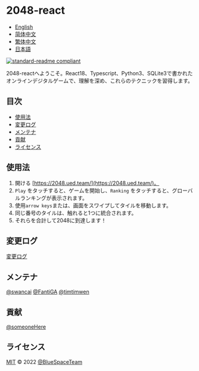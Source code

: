 <!--
 * @Author: fantiga
 * @Date: 2022-06-16 12:51:39
 * @LastEditTime: 2022-07-02 17:08:51
 * @LastEditors: fantiga
 * @Description: 
 * @FilePath: /2048-react/README.ja.md
-->
# 2048-react

- [English](README.md)
- [简体中文](README.zh-CN.md)
- [繁体中文](README.zh-TW.md)
- [日本語](README.ja.md)

[![standard-readme compliant](https://img.shields.io/badge/standard--readme-OK-green.svg?style=flat-square)](https://github.com/RichardLitt/standard-readme)

2048-reactへようこそ。React18、Typescript、Python3、SQLite3で書かれたオンラインデジタルゲームで、理解を深め、これらのテクニックを習得します。

## 目次

- [使用法](#使用法)
- [変更ログ](#変更ログ)
- [メンテナ](#メンテナ)
- [貢献](#貢献)
- [ライセンス](#ライセンス)

## 使用法

1. 開ける [https://2048.ued.team/](https://2048.ued.team/)。
2. `Play` をタッチすると、ゲームを開始し、`Ranking` をタッチすると、グローバルランキングが表示されます。
3. 使用`arrow keys`または、画面をスワイプしてタイルを移動します。
4. 同じ番号のタイルは、触れると1つに統合されます。
5. それらを合計して2048に到達します！

## 変更ログ

[変更ログ](CHANGELOG.md)

## メンテナ

[@swancai](https://github.com/swancai)
[@FantiGA](https://github.com/FantiGA)
[@timtimwen](https://github.com/timtimwen)

## 貢献

[@someoneHere](https://github.com/someoneHere)

## ライセンス

[MIT](LICENSE)  © 2022 [@BlueSpaceTeam](https://github.com/BlueSpaceTeam)
